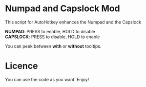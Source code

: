 # Numpad and Capslock Mod
This script for AutoHotkey enhances the Numpad and the Capslock

**NUMPAD**: PRESS to enable, HOLD to disable<br/>
**CAPSLOCK**: PRESS to disable, HOLD to enable

You can peek between **with** or **without** tooltips.

# Licence
You can use the code as you want. Enjoy!
